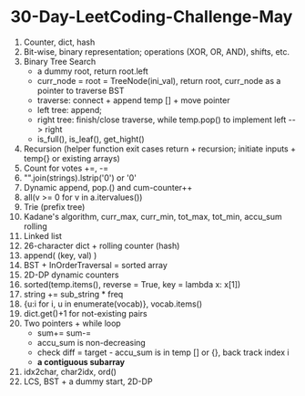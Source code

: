 # 30-Day-LeetCoding-Challenge-May
1. Counter, dict, hash
2. Bit-wise, binary representation; operations (XOR, OR, AND), shifts, etc.
3. Binary Tree Search
    * a dummy root, return root.left
    * curr_node = root = TreeNode(ini_val), return root, curr_node as a pointer to traverse BST
    * traverse: connect + append temp [] + move pointer
    * left tree: append; 
    * right tree: finish/close traverse, while temp.pop() to implement left --> right
    * is_full(), is_leaf(), get_hight()
4. Recursion (helper function exit cases return + recursion; initiate inputs + temp{} or existing arrays)
5. Count for votes +=, -=
6. "".join(strings).lstrip('0') or '0'
7. Dynamic append, pop.() and cum-counter++
8. all(v >= 0 for v in a.itervalues())
9. Trie (prefix tree)
10. Kadane's algorithm, curr_max, curr_min, tot_max, tot_min, accu_sum rolling
11. Linked list
12. 26-character dict + rolling counter (hash)
13. append( (key, val) )
14. BST + InOrderTraversal = sorted array
15. 2D-DP dynamic counters
16. sorted(temp.items(), reverse = True, key = lambda x: x[1])
17. string += sub_string * freq
18. {u:i for i, u in enumerate(vocab)}, vocab.items()
19. dict.get()+1 for not-existing pairs
20. Two pointers + while loop
    * sum+= sum-=
    * accu_sum is non-decreasing
    * check diff = target - accu_sum is in temp [] or {}, back track index i
    * **a contiguous subarray**
21. idx2char, char2idx, ord()
22. LCS, BST + a dummy start, 2D-DP

